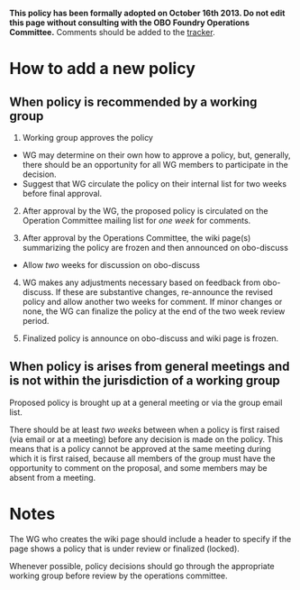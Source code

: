 **This policy has been formally adopted on October 16th 2013. Do not edit this page without consulting with the OBO Foundry Operations Committee.** Comments should be added to the [tracker](http://code.google.com/p/obo-foundry-operations-committee/issues/list).

# How to add a new policy #

## When policy is recommended by a working group ##

1. Working group approves the policy
  * WG may determine on their own how to approve a policy, but, generally, there should be an opportunity for all WG members to participate in the decision.
  * Suggest that WG circulate the policy on their internal list for two weeks before final approval.

2. After approval by the WG, the proposed policy is circulated on the Operation Committee mailing list for _one week_ for comments.

3. After approval by the Operations Committee, the wiki page(s) summarizing the policy are frozen and then announced on obo-discuss
  * Allow _two_ weeks for discussion on obo-discuss

4. WG makes any adjustments necessary based on feedback from obo-discuss. If these are substantive changes, re-announce the revised policy and allow another two weeks for comment. If minor changes or none, the WG can finalize the policy at the end of the two week review period.

5. Finalized policy is announce on obo-discuss and wiki page is frozen.

## When policy is arises from general meetings and is not within the jurisdiction of a working group ##

Proposed policy is brought up at a general meeting or via the group email list.

There should be at least _two weeks_ between when a policy is first raised (via email or at a meeting) before any decision is made on the policy. This means that is a policy cannot be approved at the same meeting during which it is first raised, because all members of the group must have the opportunity to comment on the proposal, and some members may be absent from a meeting.



# Notes #
The WG who creates the wiki page should include a header to specify if the page shows a policy that is under review or finalized (locked).

Whenever possible, policy decisions should go through the appropriate working group before review by the operations committee.